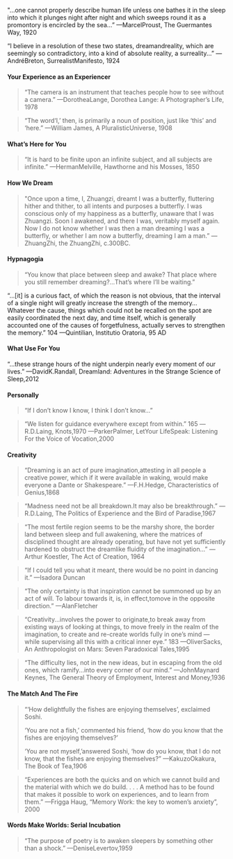 "...one cannot properly describe human life unless one bathes it in the sleep into which it plunges night after night and which sweeps round it as a promontory is encircled by the sea…”  —MarcelProust, The Guermantes Way, 1920 



“I believe in a resolution of these two states, dreamandreality, which are seemingly so contradictory, into a kind of absolute reality, a surreality...” —AndréBreton, SurrealistManifesto, 1924 



#### Your Experience as an Experiencer 

> “The camera is an instrument that teaches people how to see without a camera.”  —DorotheaLange, Dorothea Lange: A Photographer’s Life, 1978 

> “The word‘I,’ then, is primarily a noun of position, just like ‘this’ and ‘here.”  —William James, A PluralisticUniverse, 1908 



#### What’s Here for You 

> “It is hard to be finite upon an infinite subject, and all subjects are infinite.”  —HermanMelville, Hawthorne and his Mosses, 1850 



#### How We Dream 

> "Once upon a time, I, Zhuangzi, dreamt I was a butterfly, fluttering hither and thither, to all intents and purposes a butterfly. I was conscious only of my happiness as a butterfly, unaware that I was Zhuangzi. Soon I awakened, and there I was, veritably myself again. Now I do not know whether I was then a man dreaming I was a butterfly, or whether I am now a butterfly, dreaming I am a man.”  —ZhuangZhi, the ZhuangZhi, c.300BC.



#### Hypnagogia 

> “You know that place between sleep and awake? That place where you still remember dreaming?…That’s where I’ll be waiting.” 



“…[it] is a curious fact, of which the reason is not obvious, that the interval of a single night will greatly increase the strength of the memory… Whatever the cause, things which could not be recalled on the spot are easily coordinated the next day, and time itself, which is generally accounted one of the causes of forgetfulness, actually serves to strengthen the memory.” 104 —Quintilian, Institutio Oratoria, 95 AD  



#### What Use For You 

“...these strange hours of the night underpin nearly every moment of our lives.”  —DavidK.Randall, Dreamland: Adventures in the Strange Science of Sleep,2012 



#### Personally 

> “If I don’t know I know, I think I don’t know...” 

> “We listen for guidance everywhere except from within.” 165 —R.D.Laing, Knots,1970 —ParkerPalmer, LetYour LifeSpeak: Listening For the Voice of Vocation,2000 



#### Creativity  

> “Dreaming is an act of pure imagination,attesting in all people a creative power, which if it were available in waking, would make everyone a Dante or Shakespeare.”  —F.H.Hedge, Characteristics of Genius,1868  

> “Madness need not be all breakdown.It may also be breakthrough.”  —R.D.Laing, The Politics of Experience and the Bird of Paradise,1967 

>“The most fertile region seems to be the marshy shore, the border land between sleep and full awakening, where the matrices of disciplined thought are already operating, but have not yet sufficiently hardened to obstruct the dreamlike fluidity of the imagination...”  —Arthur Koestler, The Act of Creation, 1964 

> “If I could tell you what it meant, there would be no point in dancing it.”  —Isadora Duncan 

> “The only certainty is that inspiration cannot be summoned up by an act of will. To labour towards it, is, in effect,tomove in the opposite direction.”  —AlanFletcher 

> “Creativity...involves the power to originate,to break away from existing ways of looking at things, to move freely in the realm of the imagination, to create and re-create worlds fully in one’s mind — while supervising all this with a critical inner eye.” 183 —OliverSacks, An Anthropologist on Mars: Seven Paradoxical Tales,1995 

> “The difficulty lies, not in the new ideas, but in escaping from the old ones, which ramify...into every corner of our mind.”  —JohnMaynard Keynes, The General Theory of Employment, Interest and Money,1936 



#### The Match And The Fire 

> “‘How delightfully the fishes are enjoying themselves’, exclaimed Soshi. 
>
> ‘You are not a fish,’ commented his friend, ‘how do you know that the fishes are enjoying themselves?’ 
>
> ‘You are not myself,’answered Soshi, ‘how do you know, that I do not know, that the fishes are enjoying themselves?”  —KakuzoOkakura, The Book of Tea,1906 

> “Experiences are both the quicks and on which we cannot build and the material with which we do build. . . .  A method has to be found that makes it possible to work on experiences, and to learn from them.”  —Frigga Haug, “Memory Work: the key to women’s anxiety”, 2000



#### Words Make Worlds: Serial Incubation 

> “The purpose of poetry is to awaken sleepers by something other than a shock.”  —DeniseLevertov,1959 



